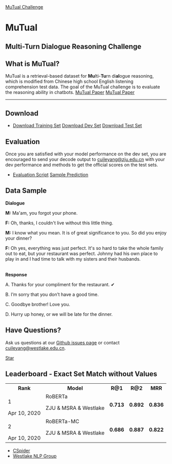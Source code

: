 <!DOCTYPE html>
<html>
  <head>
    <meta charset="utf-8">
    <title>MuTual</title>
    <meta name="description" content="test">
    <meta http-equiv="X-UA-Compatible" content="IE=edge,chrome=1">
    <meta name="viewport" content="width=device-width, initial-scale=1, maximum-scale=1, user-scalable=no">
    <link rel="shortcut icon" href="/CSpider-explorer/favicon.ico" type="image/x-icon">
    <link rel="icon" href="/CSpider-exPLORer/favicon.ico" type="image/x-icon">
    <link rel="stylesheet" href="./bower_components/bootstrap/dist/css/bootstrap.min.css">
    <link rel="stylesheet" href="./stylesheets/layout.css">
    <link rel="stylesheet" href="./stylesheets/index.css">
      <!-- Place this tag in your head or just before your close body tag. -->
    <script async defer src="https://buttons.github.io/buttons.js"></script>
    <!-- Global site tag (gtag.js) - Google Analytics -->
    <script async src="https://www.googletagmanager.com/gtag/js?id=UA-149798051-1"></script>
    <script>
      window.dataLayer = window.dataLayer || [];
      function gtag(){dataLayer.push(arguments);}
      gtag('js', new Date());
      gtag('config', 'UA-149798051-1');
    </script>
  </head>
  <body>
    <div class="navbar navbar-default navbar-fixed-top" id="topNavbar" role="navigation">
      <div class="container clearfix" id="navContainer">
        <div class="leftNav">
          <div class="brandDiv">
            <a class="navbar-brand" href="https://nealcly.github.io/MuTual-leaderboard/">MuTual Challenge</a></div>
        </div>
      </div>
    </div>
    <div class="cover" id="topCover">
      <div class="container">
        <div class="row">
          <div class="col-md-12">
            <h1 id="appTitle"><b>MuTual</b>
            </h1>
            <h2 id="appSubtitle"><b>Mu</b>lti-<b>Tu</b>rn Di<b>al</b>ogue Reasoning Challenge</h2></div>
        </div>
      </div>
    </div>
    <div class="cover" id="contentCover">
      <div class="container">
        <div class="row">
          <div class="col-md-5">
            <div class="infoCard">
              <div class="infoBody">
                <div class="infoHeadline">
                   <h2>What is MuTual?</h2></div>
                 <p>
                   MuTual is a retrieval-based dataset for <b>Mu</b>lti-<b>Tu</b>rn di<b>al</b>ogue reasoning, which is modified from Chinese high school English listening comprehension test data. The goal of the MuTual challenge is to evaluate the reasoning ability in chatbots.
                 <a class="btn actionBtn" href="https://arxiv.org/pdf/2004.04494">MuTual Paper</a>
                 <a class="btn actionBtn" href="https://arxiv.org/abs/2004.04494">MuTual Paper</a>
                 <hr>
                 <div class="infoHeadline">
                   <h2>Download</h2></div>
                  <ul class="list-unstyled mainbuttonbox">
                    <li>
                      <a class="btn actionBtn inverseBtn" href="https://github.com/Nealcly/MuTual/tree/master/data/mutual/train" download>Download Training Set</a>
                      <a class="btn actionBtn inverseBtn" href="https://github.com/Nealcly/MuTual/tree/master/data/mutual/dev" download>Download Dev Set</a>
                      <a class="btn actionBtn inverseBtn" href="https://github.com/Nealcly/MuTual/tree/master/data/mutual/test" download>Download Test Set</a>
                    </li>
                  </ul>
                </p>
                </p>
                  <div class="infoHeadline">
                  <h2>Evaluation</h2></div>
                <p>Once you are satisfied with your model performance on the dev set, you are encouraged to send your decode output to <a href="mailto:cuileyang@zju.edu.cn">cuileyang@zju.edu.cn</a> with your dev performance and methods to get the official scores on the test sets.</p>
                                  <ul class="list-unstyled mainbuttonbox">
                    <li>
                      <a class="btn actionBtn inverseBtn" href="https://github.com/Nealcly/MuTual/blob/master/eval_sample/eval.py" download>Evaluation Script</a>
                      <a class="btn actionBtn inverseBtn" href="https://github.com/Nealcly/MuTual/blob/master/eval_sample/decode_sample.txt" download>Sample Prediction</a>
                    </li>
                  </ul>
                  <div class="infoHeadline">
                  <h2>Data Sample</h2>
                </div>
                <b>Dialogue</b>
                <table class="table sample">
                  <tbody>
                    <p><b>M:</b> Ma'am, you forgot your phone.</p>
                    <p><b>F:</b> Oh, thanks, I couldn't live without this little thing. </p>
                    <p><b>M:</b> I know what you mean. It is of great significance to you. So did you enjoy your dinner? </p>
                    <p><b>F:</b> Oh yes, everything was just perfect. It's so hard to take the whole family out to eat, but your restaurant was perfect. Johnny had his own place to play in and I had time to talk with my sisters and their husbands. </p>
                </tbody>
                </table>
                <b>Response</b>
                <p>A. Thanks for your compliment for the restaurant. ✔</p>
                <p>B. I’m sorry that you don’t have a good time. </p>
                <p>C. Goodbye brother! Love you.</p>
                <p>D. Hurry up honey, or we will be late for the dinner.</p>
                <div class="infoHeadline">
                  <h2>Have Questions?</h2></div>
                <p>Ask us questions at our
                  <a href="https://github.com/Nealcly/MuTual/issues">Github issues page</a> or contact
                  <a href="mailto:cuileyang@westlake.edu.cn">cuileyang@westlake.edu.cn</a>.</p>
            </div>
                <div class="infoSubheadline">
                  <!-- Place this tag where you want the button to render. -->
                  <a class="github-button" href="https://github.com/Nealcly/MuTual/" data-icon="octicon-star" data-show-count="true" aria-label="Star Nealcly/MuTual/ on GitHub">Star</a></div>
            </div>
          </div>
          <div class="col-md-7">
            <div class="infoCard">
              <div class="infoBody">
                <div class="infoHeadline">
                  <h2>Leaderboard - Exact Set Match without Values</h2></div>
                <table class="table performanceTable">
                  <tr>
                    <th>Rank</th>
                    <th>Model</th>
                    <th>R@1</th>
                    <th>R@2</th>
                      <th>MRR</th></tr>
                   <tr>
                    <td>
                      <p>1</p>
                      <span class="date label label-default">Apr 10, 2020</span></td>
                    <td style="word-break:break-word;">RoBERTa
                      <p class="institution">ZJU & MSRA & Westlake</p>
                    <td>
                      <b>0.713</b>
                    </td>
                    <td>
                      <b>0.892</b>
                    </td>
                      <td>
                      <b>0.836</b>
                    </td>
                  </tr>
                  <tr>
                    <td>
                      <p>2</p>
                      <span class="date label label-default">Apr 10, 2020</span></td>
                    <td style="word-break:break-word;">RoBERTa-MC
                      <p class="institution">ZJU & MSRA & Westlake</p>
                    <td>
                      <b>0.686</b>
                    </td>
                    <td>
                      <b>0.887</b>
                    </td>
                      <td>
                      <b>0.822</b>
                    </td>
                  </tr>
                </table>
              </div>
            </div>
          </div>
        </div>
      </div>
    </div>
    <nav class="navbar navbar-default navbar-static-bottom footer">
      <div class="container clearfix">
        <div class="rightNav">
          <div>
            <ul class="nav navbar-nav navbar-right">
              <li>
                <a href="/CSpider-explorer/">CSpider</a></li>
              <li>
                <a href="https://nlp.westlake.edu.cn">Westlake NLP Group</a></li>
            </ul>
          </div>
        </div>
      </div>
    </nav>
    <script src="/CSpider-explorer/bower_components/jquery/dist/jquery.min.js"></script>
    <script src="/CSpider-explorer/bower_components/bootstrap/dist/js/bootstrap.min.js"></script>
  </body>
</html>
